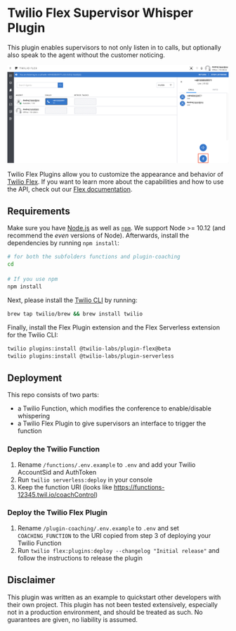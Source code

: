 # Twilio Flex Supervisor Whisper Plugin

This plugin enables supervisors to not only listen in to calls, but optionally also speak to the agent without the customer noticing.

![Supervisor whisper extension screenshot](/pluginscreenshot.png?raw=true)

Twilio Flex Plugins allow you to customize the appearance and behavior of [Twilio Flex](https://www.twilio.com/flex). If you want to learn more about the capabilities and how to use the API, check out our [Flex documentation](https://www.twilio.com/docs/flex).

## Requirements

Make sure you have [Node.js](https://nodejs.org) as well as [`npm`](https://npmjs.com). We support Node >= 10.12 (and recommend the _even_ versions of Node). Afterwards, install the dependencies by running `npm install`:

```bash
# for both the subfolders functions and plugin-coaching
cd

# If you use npm
npm install
```

Next, please install the [Twilio CLI](https://www.twilio.com/docs/twilio-cli/quickstart) by running:

```bash
brew tap twilio/brew && brew install twilio
```

Finally, install the Flex Plugin extension and the Flex Serverless extension for the Twilio CLI:

```bash
twilio plugins:install @twilio-labs/plugin-flex@beta
twilio plugins:install @twilio-labs/plugin-serverless
```

## Deployment

This repo consists of two parts:

- a Twilio Function, which modifies the conference to enable/disable whispering
- a Twilio Flex Plugin to give supervisors an interface to trigger the function

### Deploy the Twilio Function

1. Rename `/functions/.env.example` to `.env` and add your Twilio AccountSid and AuthToken
2. Run `twilio serverless:deploy` in your console
3. Keep the function URI (looks like https://functions-12345.twil.io/coachControl)

### Deploy the Twilio Flex Plugin

1. Rename `/plugin-coaching/.env.example` to `.env` and set `COACHING_FUNCTION` to the URI copied from step 3 of deploying your Twilio Function
2. Run `twilio flex:plugins:deploy --changelog "Initial release"` and follow the instructions to release the plugin

## Disclaimer

This plugin was written as an example to quickstart other developers with their own project. This plugin has not been tested extensively, especially not in a production environment, and should be treated as such. No guarantees are given, no liability is assumed.
